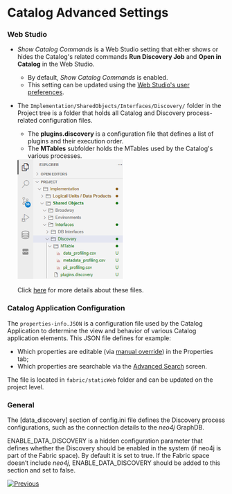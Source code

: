 <web>

# Catalog Advanced Settings

### Web Studio

* *Show Catalog Commands* is a Web Studio setting that either shows or hides the Catalog's related commands **Run Discovery Job** and **Open in Catalog** in the Web Studio. 

  * By default, *Show Catalog Commands* is enabled. 
  * This setting can be updated using the [Web Studio's user preferences](/articles/04_fabric_studio/04_user_preferences.md). 

* The ```Implementation/SharedObjects/Interfaces/Discovery/``` folder in the Project tree is a folder that holds all Catalog and Discovery process-related configuration files. 

  * The **plugins.discovery** is a configuration file that defines a list of plugins and their execution order. 
  * The **MTables** subfolder holds the MTables used by the Catalog's various processes.

  <img src="images/discovery_folder.png" style="zoom:75%;" />

  Click [here](/articles/39_fabric_catalog/04_plugin_framework.md) for more details about these files.

### Catalog Application Configuration

The ```properties-info.JSON``` is a configuration file used by the Catalog Application to determine the view and behavior of various Catalog application elements. This JSON file defines for example:
* Which properties are editable (via [manual override](07_manual_overrides.md)) in the Properties tab;
* Which properties are searchable via the [Advanced Search](08_search_catalog.md#advanced-search) screen.

The file is located in ```fabric/staticWeb``` folder and can be updated on the project level.

### General

The [data_discovery] section of config.ini file defines the Discovery process configurations, such as the connection details to the *neo4j* GraphDB.

ENABLE_DATA_DISCOVERY is a hidden configuration parameter that defines whether the Discovery should be enabled in the system (if neo4j is part of the Fabric space). By default it is set to true. If the Fabric space doesn’t include *neo4j*, ENABLE_DATA_DISCOVERY should be added to this section and set to false.



[![Previous](/articles/images/Previous.png)](10_catalog_APIs.md)

</web>
